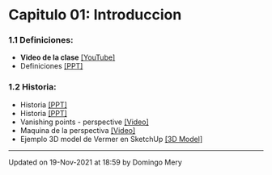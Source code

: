 
# Capitulo 01: Introduccion
### 1.1 Definiciones:
* **Video de la clase** [[YouTube]](https://youtu.be/fzVcnn5cxCA)
* Definiciones [[PPT]](https://github.com/domingomery/vision/blob/master/clases/Cap01_Introduccion/presentations/CV01_Definitions.pptx)
### 1.2 Historia:
* Historia [[PPT]](https://github.com/domingomery/vision/blob/master/clases/Cap01_Introduccion/presentations/CV01_History_1.pptx)
* Historia [[PPT]](https://github.com/domingomery/vision/blob/master/clases/Cap01_Introduccion/presentations/CV01_History_2.pptx)
* Vanishing points - perspective [[Video]](https://www.khanacademy.org/humanities/renaissance-reformation/early-renaissance1/beginners-renaissance-florence/v/how-one-point-linear-perspective-works)
* Maquina de la perspectiva [[Video]](https://www.youtube.com/watch?v=8s1LzIrWbE8)
* Ejemplo 3D model de Vermer en SketchUp [[3D Model]](https://github.com/domingomery/vision/blob/master/clases/Cap01_Introduccion/models/CV01_Veermer_Milk_Maid.skp)
---


Updated on 19-Nov-2021 at 18:59 by Domingo Mery
